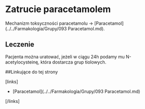 # Zatrucie paracetamolem

Mechanizm toksyczności paracetamolu → [Paracetamol](../../Farmakologia/Grupy/093 Paracetamol.md).



## Leczenie

Pacjenta można uratować, jeżeli w ciągu 24h podamy mu N-acetylocysteinę, która dostarcza grup tiolowych.



##Linkujące do tej strony

[links]

- [Paracetamol](../../Farmakologia/Grupy/093 Paracetamol.md)


[/links]











